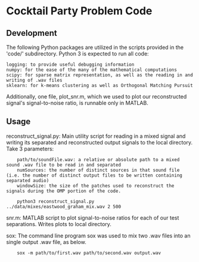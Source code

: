 # Cocktail Party Problem Code

## Development
The following Python packages are utilized in the scripts provided in the 'code/' subdirectory. Python 3 is expected to run all code:

	logging: to provide useful debugging information
	numpy: for the ease of the many of the mathematical computations	 
	scipy: for sparse matrix representation, as well as the reading in and writing of .wav files
	sklearn: for k-means clustering as well as Orthogonal Matching Pursuit

Additionally, one file, plot_snr.m, which we used to plot our reconstructed signal's signal-to-noise ratio, is runnable only in MATLAB.

## Usage
reconstruct_signal.py:
	Main utility script for reading in a mixed signal and writing its separated and reconstructed output signals to the local directory. Take 3 parameters:

		path/to/soundFile.wav: a relative or absolute path to a mixed sound .wav file to be read in and separated
		numSources: the number of distinct sources in that sound file (i.e. the number of distinct output files to be written containing separated audio)
		windowSize: the size of the patches used to reconstruct the signals during the OMP portion of the code.

		python3 reconstruct_signal.py ../data/mixes/eastwood_graham_mix.wav 2 500		
snr.m:
	MATLAB script to plot signal-to-noise ratios for each of our test separations. Writes plots to local directory.

sox:
	The command line program sox was used to mix two .wav files into an single output .wav file, as below. 

		sox -m path/to/first.wav path/to/second.wav output.wav 
